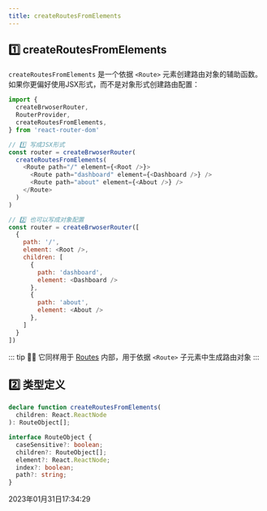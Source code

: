 ```yaml
---
title: createRoutesFromElements
---
```


## 1️⃣ createRoutesFromElements
`createRoutesFromElements` 是一个依据 `<Route>` 元素创建路由对象的辅助函数。如果你更偏好使用JSX形式，而不是对象形式创建路由配置：
```js {4,7,9,17}
import {
  createBrwoserRouter,
  RouterProvider,
  createRoutesFromElements,
} from 'react-router-dom'

// 1️⃣ 写成JSX形式
const router = createBrwoserRouter(
  createRoutesFromElements(
    <Route path="/" element={<Root />}>
      <Route path="dashboard" element={<Dashboard />} />
      <Route path="about" element={<About />} />
    </Route>
  )
)

// 2️⃣ 也可以写成对象配置
const router = createBrwoserRouter([
  {
    path: '/',
    element: <Root />,
    children: [
      {
        path: 'dashboard',
        element: <Dashboard />
      },
      {
        path: 'about',
        element: <About />
      },
    ]
  }
])
```
::: tip
👩‍🏫 它同样用于 [Routes](../components/Route-and-Routes) 内部，用于依据 `<Route>` 子元素中生成路由对象
:::

## 2️⃣ 类型定义
```typescript
declare function createRoutesFromElements(
  children: React.ReactNode
): RouteObject[];

interface RouteObject {
  caseSensitive?: boolean;
  children?: RouteObject[];
  element?: React.ReactNode;
  index?: boolean;
  path?: string;
}
```

2023年01月31日17:34:29
